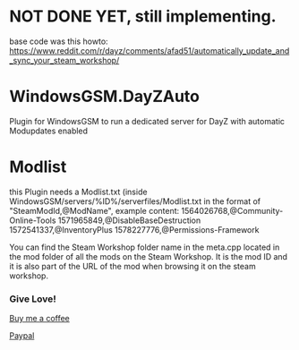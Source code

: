 
# NOT DONE YET, still implementing. 

base code was this howto: https://www.reddit.com/r/dayz/comments/afad51/automatically_update_and_sync_your_steam_workshop/

# WindowsGSM.DayZAuto
Plugin for WindowsGSM to run a dedicated server for DayZ with automatic Modupdates enabled

# Modlist
this Plugin needs a Modlist.txt (inside WindowsGSM/servers/%ID%/serverfiles/Modlist.txt in the format of "SteamModId,@ModName", example content:
1564026768,@Community-Online-Tools
1571965849,@DisableBaseDestruction
1572541337,@InventoryPlus
1578227776,@Permissions-Framework

You can find the Steam Workshop folder name in the meta.cpp located in the mod folder of all the mods on the Steam Workshop. It is the mod ID and it is also part of the URL of the mod when browsing it on the steam workshop.

### Give Love!
[Buy me a coffee](https://ko-fi.com/raziel7893)

[Paypal](https://paypal.me/raziel7893)

